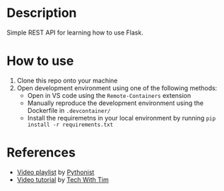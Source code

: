 # Description
Simple REST API for learning how to use Flask.

# How to use
1. Clone this repo onto your machine
2. Open development environment using one of the following methods:
    * Open in VS code using the `Remote-Containers` extension
    * Manually reproduce the development environment using the Dockerfile in `.devcontainer/`
    * Install the requiremetns in your local environment by running `pip install -r requirements.txt`

# References
* [Video playlist](https://www.youtube.com/playlist?list=PLMOobVGrchXN5tKYdyx-d2OwwgxJuqDVH) by [Pythonist](https://www.youtube.com/c/Pythonist)
* [Video tutorial](https://www.youtube.com/watch?v=GMppyAPbLYk&t=3922s) by [Tech With Tim](https://www.youtube.com/channel/UC4JX40jDee_tINbkjycV4Sg)